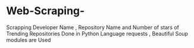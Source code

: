 # Web-Scraping-
Scrapping Developer Name , Repository Name and Number of stars of Trending Repositories 
Done in Python Language 
requests , Beautiful Soup modules are Used
